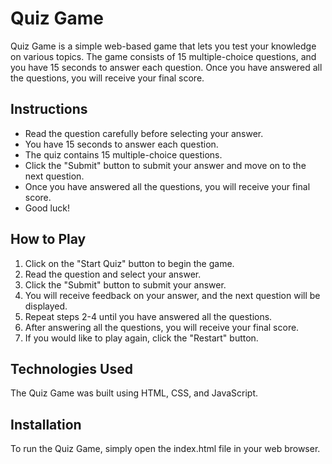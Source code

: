 Quiz Game
=========

Quiz Game is a simple web-based game that lets you test your knowledge on various topics. The game consists of 15 multiple-choice questions, and you have 15 seconds to answer each question. Once you have answered all the questions, you will receive your final score.

Instructions
------------

-   Read the question carefully before selecting your answer.
-   You have 15 seconds to answer each question.
-   The quiz contains 15 multiple-choice questions.
-   Click the "Submit" button to submit your answer and move on to the next question.
-   Once you have answered all the questions, you will receive your final score.
-   Good luck!

How to Play
-----------

1.  Click on the "Start Quiz" button to begin the game.
2.  Read the question and select your answer.
3.  Click the "Submit" button to submit your answer.
4.  You will receive feedback on your answer, and the next question will be displayed.
5.  Repeat steps 2-4 until you have answered all the questions.
6.  After answering all the questions, you will receive your final score.
7.  If you would like to play again, click the "Restart" button.

Technologies Used
-----------------

The Quiz Game was built using HTML, CSS, and JavaScript.

Installation
------------

To run the Quiz Game, simply open the index.html file in your web browser.
